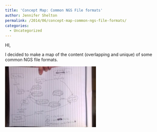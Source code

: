 ```yaml
---
title: 'Concept Map: Common NGS File formats'
author: Jennifer Shelton
permalink: /2014/06/concept-map-common-ngs-file-formats/
categories:
  - Uncategorized
---
```

HI,

I decided to make a map of the content (overlapping and unique) of some common NGS file formats.

[<img class="alignnone size-medium wp-image-7780" alt="Photo on 6-18-14 at 7.41 AM" src="/uploads/2014/06/Photo-on-6-18-14-at-7.41-AM-300x200.jpg" width="300" height="200" />][1]

 [1]: /uploads/2014/06/Photo-on-6-18-14-at-7.41-AM.jpg
